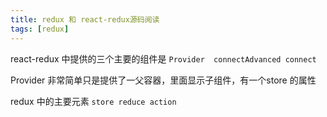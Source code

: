 ```yaml
---
title: redux 和 react-redux源码阅读 
tags: [redux]
---
```





react-redux 中提供的三个主要的组件是 `Provider  connectAdvanced connect`


Provider 非常简单只是提供了一父容器，里面显示子组件，有一个store 的属性


redux 中的主要元素 `store reduce action` 



